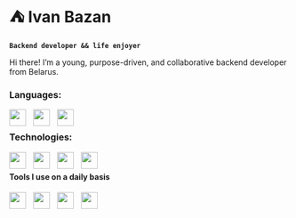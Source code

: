 # ⛺️ Ivan Bazan

**`Backend developer && life enjoyer`**

Hi there! I’m a young, purpose-driven, and collaborative backend developer from Belarus.

### Languages:

<img align="left" width = "30px" style="padding-right:10px;" src="https://cdn.jsdelivr.net/gh/devicons/devicon@latest/icons/cplusplus/cplusplus-original.svg" />
<img align="left" width = "30px" style="padding-right:10px;" src="https://cdn.jsdelivr.net/gh/devicons/devicon@latest/icons/python/python-original.svg" />
<img align="left" width = "30px" style="padding-right:10px;" src="https://cdn.jsdelivr.net/gh/devicons/devicon@latest/icons/csharp/csharp-original.svg" />
<br />

### Technologies:

<img align="left" width = "30px" style="padding-right:10px;" src="https://cdn.jsdelivr.net/gh/devicons/devicon@latest/icons/git/git-original.svg"/>
<img align="left" width = "30px" style="padding-right:10px;" src="https://cdn.jsdelivr.net/gh/devicons/devicon@latest/icons/qt/qt-original.svg"/>
<img align="left" width = "30px" style="padding-right:10px;" src="https://cdn.jsdelivr.net/gh/devicons/devicon@latest/icons/cmake/cmake-original.svg"/>
<img align="left" width = "30px" style="padding-right:10px;" src="https://cdn.jsdelivr.net/gh/devicons/devicon@latest/icons/sqlite/sqlite-original.svg"/>
<br />

#### Tools I use on a daily basis

<img align="left" width = "30px" style="padding-right:10px;" src="https://cdn.jsdelivr.net/gh/devicons/devicon@latest/icons/clion/clion-original.svg"/>
<img align="left" width = "30px" style="padding-right:10px;" src="https://cdn.jsdelivr.net/gh/devicons/devicon@latest/icons/rider/rider-original.svg"/>
<img align="left" width = "30px" style="padding-right:10px;" src="https://cdn.jsdelivr.net/gh/devicons/devicon@latest/icons/vscode/vscode-original.svg"/>
<img align="left" width = "30px" style="padding-right:10px;" src="https://cdn.jsdelivr.net/gh/devicons/devicon@latest/icons/pycharm/pycharm-original.svg"/>
<br />
